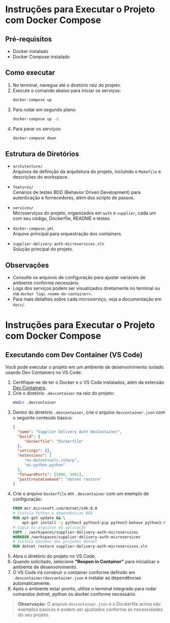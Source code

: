 # Instruções para Executar o Projeto com Docker Compose

## Pré-requisitos

- Docker instalado
- Docker Compose instalado

## Como executar

1. No terminal, navegue até o diretório raiz do projeto.
2. Execute o comando abaixo para iniciar os serviços:
    ```bash
    docker-compose up
    ```
3. Para rodar em segundo plano:
    ```bash
    docker-compose up -d
    ```
4. Para parar os serviços:
    ```bash
    docker-compose down
    ```

## Estrutura de Diretórios

- `architecture/`  
  Arquivos de definição da arquitetura do projeto, incluindo o `Makefile` e descrições do workspace.

- `features/`  
  Cenários de testes BDD (Behavior Driven Development) para autenticação e fornecedores, além dos scripts de passos.

- `services/`  
  Microserviços do projeto, organizados em `auth` e `supplier`, cada um com seu código, Dockerfile, README e testes.

- `docker-compose.yml`  
  Arquivo principal para orquestração dos containers.

- `supplier-delivery-auth-microservices.sln`  
  Solução principal do projeto.

## Observações

- Consulte os arquivos de configuração para ajustar variáveis de ambiente conforme necessário.
- Logs dos serviços podem ser visualizados diretamente no terminal ou via `docker logs <nome-do-container>`.
- Para mais detalhes sobre cada microserviço, veja a documentação em `docs/`.

# Instruções para Executar o Projeto com Docker Compose

## Executando com Dev Container (VS Code)

Você pode executar o projeto em um ambiente de desenvolvimento isolado usando Dev Containers no VS Code:

1. Certifique-se de ter o Docker e o VS Code instalados, além da extensão [Dev Containers](https://marketplace.visualstudio.com/items?itemName=ms-vscode-remote.remote-containers).
2. Crie o diretório `.devcontainer` na raiz do projeto:
    ```sh
    mkdir .devcontainer
    ```
3. Dentro do diretório `.devcontainer`, crie o arquivo `devcontainer.json` com o seguinte conteúdo básico:
    ```json
    {
      "name": "Supplier Delivery Auth DevContainer",
      "build": {
         "dockerfile": "Dockerfile"
      },
      "settings": {},
      "extensions": [
         "ms-dotnettools.csharp",
         "ms-python.python"
      ],
      "forwardPorts": [5000, 5001],
      "postCreateCommand": "dotnet restore"
    }
    ```
4. Crie o arquivo `Dockerfile` em `.devcontainer` com um exemplo de configuração:
    ```Dockerfile
    FROM mcr.microsoft.com/dotnet/sdk:8.0
    # Instala Python e dependências BDD
    RUN apt-get update && \
        apt-get install -y python3 python3-pip python3-behave python3-requests
    # Copia os arquivos da aplicação
    COPY . /workspaces/supplier-delivery-auth-microservices
    WORKDIR /workspaces/supplier-delivery-auth-microservices
    # Instala pacotes dos projetos dotnet
    RUN dotnet restore supplier-delivery-auth-microservices.sln
    ```
5. Abra o diretório do projeto no VS Code.
6. Quando solicitado, selecione **"Reopen in Container"** para inicializar o ambiente de desenvolvimento.
7. O VS Code irá construir o container conforme definido em `.devcontainer/devcontainer.json` e instalar as dependências automaticamente.
8. Após o ambiente estar pronto, utilize o terminal integrado para rodar comandos dotnet, python ou docker conforme necessário.

> **Observação:** O arquivo `devcontainer.json` e o Dockerfile acima são exemplos básicos e podem ser ajustados conforme as necessidades do seu projeto.
